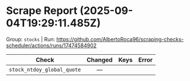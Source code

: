 # Scrape Report (2025-09-04T19:29:11.485Z)

Group: `stocks`  |  Run: https://github.com/AlbertoRoca96/scraping-checks-scheduler/actions/runs/17474584902

| Check | Changed | Keys | Error |
|---|:---:|:--|:--|
| `stock_ntdoy_global_quote` | — |  |  |
